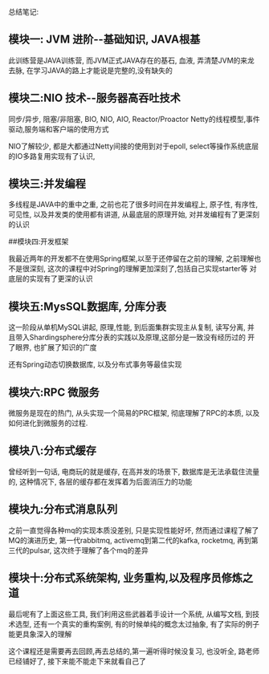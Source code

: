 总结笔记:

## 模块一: JVM 进阶--基础知识, JAVA根基

此训练营是JAVA训练营, 而JVM正式JAVA存在的基石, 血液, 弄清楚JVM的来龙去脉, 在学习JAVA的路上才能说是完整的,没有缺失的

## 模块二:NIO 技术--服务器高吞吐技术

同步/异步, 阻塞/非阻塞, BIO, NIO, AIO, Reactor/Proactor
Netty的线程模型,事件驱动,服务端和客户端的使用方式

NIO了解较少, 都是大都通过Netty间接的使用到对于epoll, select等操作系统底层的IO多路复用实现有了认识, 

## 模块三:并发编程

多线程是JAVA中的重中之重, 之前也花了很多时间在并发编程上, 原子性, 有序性, 可见性, 以及并发类的使用都有讲道, 从最底层的原理开始, 对并发编程有了更深刻的认识

##模块四:开发框架

我最近两年的开发都不在使用Spring框架,以至于还停留在之前的理解, 之前理解也不是很深刻, 这次的课程中对Spring的理解更加深刻了,包括自己实现starter等
对底层的实现有了更深的认识

## 模块五:MysSQL数据库, 分库分表

这一阶段从单机MySQL讲起, 原理,性能, 到后面集群实现主从复制, 读写分离, 并且带入Shardingsphere分库分表的实践以及原理,这部分是一致没有经历过的
开了眼界, 也扩展了知识的广度

还有Spring动态切换数据库, 以及分布式事务等最佳实现

## 模块六:RPC 微服务

微服务是现在的热门, 从头实现一个简易的PRC框架, 彻底理解了RPC的本质, 以及如何进化到微服务的过程.

## 模块八:分布式缓存

曾经听到一句话, 电商玩的就是缓存, 在高并发的场景下, 数据库是无法承载住流量的, 这种情况下, 各层的缓存都在发挥着为后面消压力的功能

## 模块九:分布式消息队列

之前一直觉得各种mq的实现本质没差别, 只是实现性能好坏, 然而通过课程了解了MQ的演进历史, 第一代rabbitmq, activemq到第二代的kafka, rocketmq,
再到第三代的pulsar, 这次终于理解了各个mq的差异

## 模块十:分布式系统架构, 业务重构,以及程序员修炼之道

最后呢有了上面这些工具, 我们利用这些武器着手设计一个系统, 从编写文档, 到技术选型, 还有一个真实的重构案例, 有的时候单纯的概念太过抽象, 有了实际的例子能更具象深入的理解


这个课程还是需要再去回顾,再去总结的,第一遍听得时候没复习, 也没听全, 路老师已经铺好了, 接下来能不能走下来就看自己了